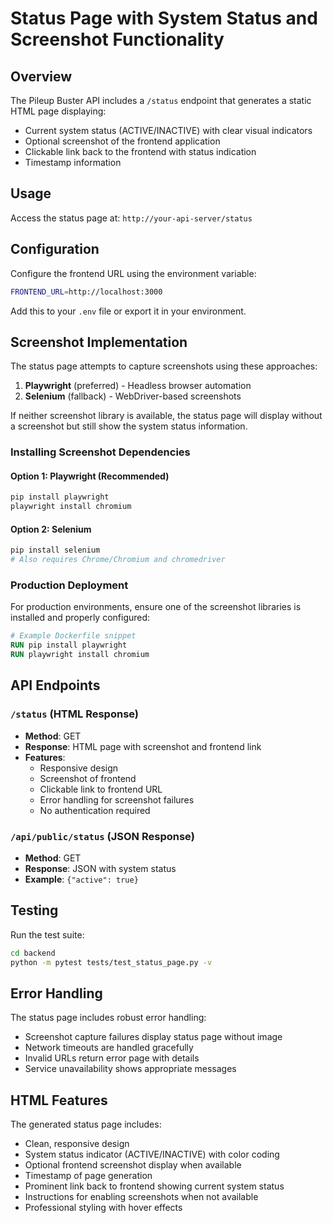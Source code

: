 # Status Page with System Status and Screenshot Functionality

## Overview

The Pileup Buster API includes a `/status` endpoint that generates a static HTML page displaying:
- Current system status (ACTIVE/INACTIVE) with clear visual indicators
- Optional screenshot of the frontend application 
- Clickable link back to the frontend with status indication
- Timestamp information

## Usage

Access the status page at: `http://your-api-server/status`

## Configuration

Configure the frontend URL using the environment variable:

```bash
FRONTEND_URL=http://localhost:3000
```

Add this to your `.env` file or export it in your environment.

## Screenshot Implementation

The status page attempts to capture screenshots using these approaches:

1. **Playwright** (preferred) - Headless browser automation
2. **Selenium** (fallback) - WebDriver-based screenshots

If neither screenshot library is available, the status page will display without a screenshot but still show the system status information.

### Installing Screenshot Dependencies

#### Option 1: Playwright (Recommended)
```bash
pip install playwright
playwright install chromium
```

#### Option 2: Selenium
```bash
pip install selenium
# Also requires Chrome/Chromium and chromedriver
```

### Production Deployment

For production environments, ensure one of the screenshot libraries is installed and properly configured:

```dockerfile
# Example Dockerfile snippet
RUN pip install playwright
RUN playwright install chromium
```

## API Endpoints

### `/status` (HTML Response)
- **Method**: GET
- **Response**: HTML page with screenshot and frontend link
- **Features**:
  - Responsive design
  - Screenshot of frontend
  - Clickable link to frontend URL
  - Error handling for screenshot failures
  - No authentication required

### `/api/public/status` (JSON Response)
- **Method**: GET  
- **Response**: JSON with system status
- **Example**: `{"active": true}`

## Testing

Run the test suite:

```bash
cd backend
python -m pytest tests/test_status_page.py -v
```

## Error Handling

The status page includes robust error handling:

- Screenshot capture failures display status page without image
- Network timeouts are handled gracefully
- Invalid URLs return error page with details
- Service unavailability shows appropriate messages

## HTML Features

The generated status page includes:

- Clean, responsive design
- System status indicator (ACTIVE/INACTIVE) with color coding
- Optional frontend screenshot display when available
- Timestamp of page generation
- Prominent link back to frontend showing current system status
- Instructions for enabling screenshots when not available
- Professional styling with hover effects